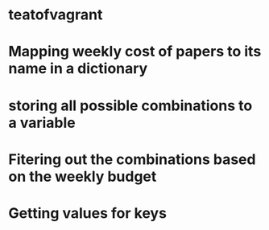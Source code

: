 # teatofvagrant
# Mapping weekly cost of papers to its name in a dictionary
# storing all possible combinations to a variable
# Fitering out the combinations based on the weekly budget
 # Getting values for keys
